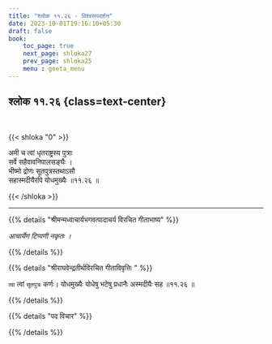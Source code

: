 ```yaml
---
title: "श्लोक ११.२६ - विश्वरूपदर्शन"
date: 2023-10-01T19:16:10+05:30
draft: false
book:
    toc_page: true
    next_page: shloka27
    prev_page: shloka25
    menu : geeta_menu
---
```




## श्लोक ११.२६ {class=text-center}

<br/>

{{< shloka  "0"  >}}

अमी च त्वां धृतराष्ट्रस्य पुत्राः  
सर्वे सहैवावनिपालसङ्घैः ।    
भीष्मो द्रोणः सूतपुत्रस्तथाऽसौ  
सहास्मदीयैरपि योधमुख्यैः ॥११.२६ ॥

{{< /shloka >}}

---


{{% details "श्रीमन्मध्वाचार्यभगवत्पादाचर्य विरचित  गीताभाष्य" %}}

*आचार्येण टिप्पणी नकृतः ।*

{{% /details %}}



{{% details "श्रीराघवेन्द्रतीर्थविरचित गीताविवृत्तिः " %}}

`त्वा` त्वां `सूतपुत्रः` कर्णः। योधमुख्यैः 
योधेषु भटेषु प्रधानैः अस्मदीयैः सह ॥११.२६ ॥

{{% /details %}}



{{% details "पद विचार" %}}


{{% /details %}}

